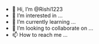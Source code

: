 - 👋 Hi, I’m @Rishi1223
- 👀 I’m interested in ...
- 🌱 I’m currently learning ...
- 💞️ I’m looking to collaborate on ...
- 📫 How to reach me ...

<!---
Rishi1223/Rishi1223 is a ✨ special ✨ repository because its `README.md` (this file) appears on your GitHub profile.
You can click the Preview link to take a loo
